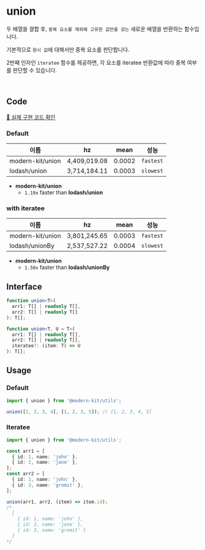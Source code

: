 # union

두 배열을 결합 후, `중복 요소를 제외해 고유한 값만을 갖는` 새로운 배열을 반환하는 함수입니다.

 기본적으로 `원시 값`에 대해서만 중복 요소를 판단합니다.

 2번째 인자인 `iteratee` 함수를 제공하면, 각 요소를 iteratee 반환값에 따라 중복 여부를 판단할 수 있습니다.

<br />

## Code
[🔗 실제 구현 코드 확인](https://github.com/modern-agile-team/modern-kit/blob/main/packages/utils/src/array/union/index.ts)

### Default
|이름|hz|mean|성능|
|------|---|---|---|
|modern-kit/union|4,409,019.08|0.0002|`fastest`|
|lodash/union|3,714,184.11|0.0003|`slowest`|

- **modern-kit/union**
  - `1.19x` faster than **lodash/union**

### with iteratee
|이름|hz|mean|성능|
|------|---|---|---|
|modern-kit/union|3,801,245.65|0.0003|`fastest`|
|lodash/unionBy|2,537,527.22|0.0004|`slowest`|

- **modern-kit/union**
  - `1.50x` faster than **lodash/unionBy**

## Interface
```ts title="typescript"
function union<T>(
  arr1: T[] | readonly T[],
  arr2: T[] | readonly T[]
): T[];

function union<T, U = T>(
  arr1: T[] | readonly T[],
  arr2: T[] | readonly T[],
  iteratee?: (item: T) => U
): T[];
```

## Usage
### Default
```ts title="typescript"
import { union } from '@modern-kit/utils';

union([1, 2, 3, 4], [1, 2, 3, 5]); // [1, 2, 3, 4, 5] 
```

### Iteratee
```ts title="typescript"
import { union } from '@modern-kit/utils';

const arr1 = [
  { id: 1, name: 'john' },
  { id: 2, name: 'jane' },
];
const arr2 = [
  { id: 1, name: 'john' },
  { id: 3, name: 'gromit' },
];

union(arr1, arr2, (item) => item.id);
/*
  [
    { id: 1, name: 'john' },
    { id: 2, name: 'jane' },
    { id: 3, name: 'gromit' }
  ]
*/
```